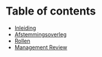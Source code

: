 # Table of contents

* [Inleiding](README.md)
* [Afstemmingsoverleg](afstemmingsoverleg.md)
* [Rollen](rollen.md)
* [Management Review](management-review.md)
